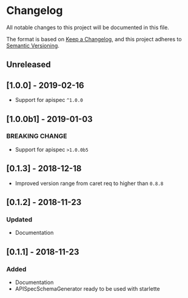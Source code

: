 # Changelog

All notable changes to this project will be documented in this file.

The format is based on [Keep a Changelog](https://keepachangelog.com/en/1.0.0/),
and this project adheres to [Semantic Versioning](https://semver.org/spec/v2.0.0.html).

## Unreleased

## [1.0.0] - 2019-02-16

- Support for apispec `^1.0.0`

## [1.0.0b1] - 2019-01-03

### BREAKING CHANGE

- Support for apispec `>1.0.0b5`

## [0.1.3] - 2018-12-18

- Improved version range from caret req to higher than `0.8.8`

## [0.1.2] - 2018-11-23

### Updated

- Documentation

## [0.1.1] - 2018-11-23

### Added

- Documentation
- APISpecSchemaGenerator ready to be used with starlette
